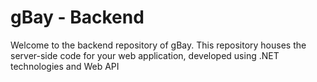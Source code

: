 # gBay - Backend

Welcome to the backend repository of gBay. This repository houses the server-side code for your web application, developed using .NET technologies and Web API
